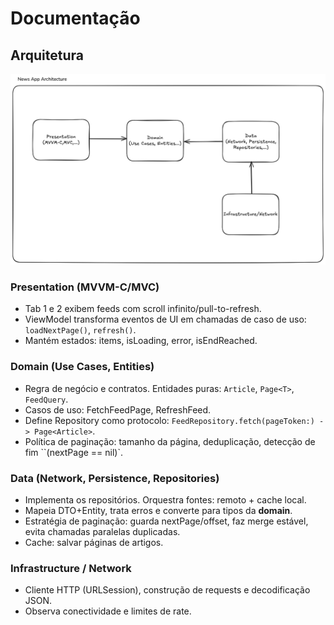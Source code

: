 # Documentação

## Arquitetura

![News App Architecture](NewsAppArchitecture.png)

### Presentation (MVVM-C/MVC)

- Tab 1 e 2 exibem feeds com scroll infinito/pull-to-refresh.
- ViewModel transforma eventos de UI em chamadas de caso de uso: `loadNextPage()`, `refresh()`.
- Mantém estados: items, isLoading, error, isEndReached.

### Domain (Use Cases, Entities)

- Regra de negócio e contratos. Entidades puras: `Article`, `Page<T>`, `FeedQuery`.
- Casos de uso: FetchFeedPage, RefreshFeed.
- Define Repository como protocolo: `FeedRepository.fetch(pageToken:) -> Page<Article>`.
- Política de paginação: tamanho da página, deduplicação, detecção de fim ``(nextPage == nil)`.

### Data (Network, Persistence, Repositories)

- Implementa os repositórios. Orquestra fontes: remoto + cache local.
- Mapeia DTO+Entity, trata erros e converte para tipos da **domain**.
- Estratégia de paginação: guarda nextPage/offset, faz merge estável, evita chamadas paralelas duplicadas.
- Cache: salvar páginas de artigos.

### Infrastructure / Network

- Cliente HTTP (URLSession), construção de requests e decodificação JSON.
- Observa conectividade e limites de rate.

